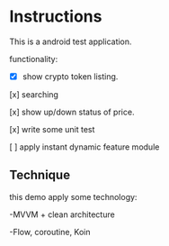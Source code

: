 # Instructions

This is a android test application. 

functionality:

- [x] show crypto token listing.

[x] searching 

[x] show up/down status of price.

[x] write some unit test

[ ] apply instant dynamic feature module

##  Technique

this demo apply some technology:

-MVVM + clean architecture

-Flow, coroutine, Koin


